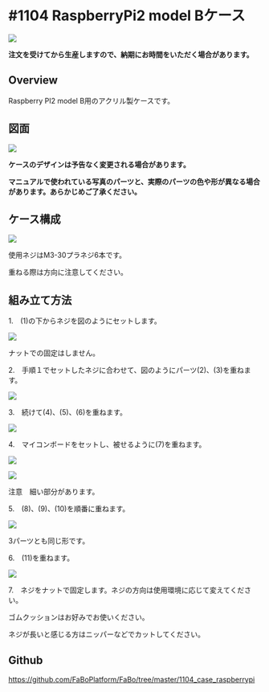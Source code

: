 # #1104 RaspberryPi2 model Bケース

![](./img/1104_case_raspberrypi.jpg)
<!--COLORME-->

**注文を受けてから生産しますので、納期にお時間をいただく場合があります。**

## Overview
Raspberry PI2 model B用のアクリル製ケースです。

## 図面

![](./img/1104_case_raspberrypi_cad.png)

**ケースのデザインは予告なく変更される場合があります。**

**マニュアルで使われている写真のパーツと、実際のパーツの色や形が異なる場合があります。あらかじめご了承ください。**

## ケース構成

![](./img/raspb2b_00.jpg)

使用ネジはM3-30プラネジ6本です。

重ねる際は方向に注意してください。

## 組み立て方法
1.　(1)の下からネジを図のようにセットします。

![](./img/raspb2b_01.jpg)

ナットでの固定はしません。

2.　手順１でセットしたネジに合わせて、図のようにパーツ(2)、(3)を重ねます。

![](./img/raspb2b_02.jpg)

3.　続けて(4)、(5)、(6)を重ねます。

![](./img/raspb2b_03.jpg)

4.　マイコンボードをセットし、被せるように(7)を重ねます。

![](./img/raspb2b_04.jpg)

![](./img/raspb2b_05.jpg)

注意　細い部分があります。

5.　(8)、(9)、(10)を順番に重ねます。

![](./img/raspb2b_06.jpg)

3パーツとも同じ形です。

6.　(11)を重ねます。

![](./img/raspb2b_07.jpg)

7.　ネジをナットで固定します。ネジの方向は使用環境に応じて変えてください。

ゴムクッションはお好みでお使いください。

ネジが長いと感じる方はニッパーなどでカットしてください。

## Github

https://github.com/FaBoPlatform/FaBo/tree/master/1104_case_raspberrypi
